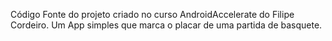 Código Fonte do projeto criado no curso AndroidAccelerate do Filipe Cordeiro.
Um App simples que marca o placar de uma partida de basquete.
